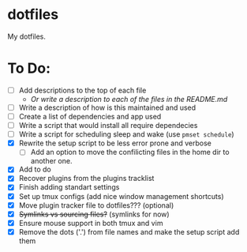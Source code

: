 # dotfiles
My dotfiles.

# To Do:
- [ ] Add descriptions to the top of each file
    - _Or write a description to each of the files in the README.md_
- [ ] Write a description of how is this maintained and used
- [ ] Create a list of dependencies and app used
- [ ] Write a script that would install all require dependecies
- [ ] Write a script for scheduling sleep and wake (use `pmset schedule`)
- [x] Rewrite the setup script to be less error prone and verbose
    - [ ] Add an option to move the confilicting files in the home dir to
        another one.
- [x] Add to do
- [x] Recover plugins from the plugins tracklist
- [x] Finish adding standart settings
- [x] Set up tmux configs (add nice window management shortcuts)
- [x] Move plugin tracker file to dotfiles??? (optional)
- [x] ~~Symlinks vs sourcing files?~~ (symlinks for now)
- [x] Ensure mouse support in both tmux and vim
- [x] Remove the dots ('.') from file names and make the setup script add them 
